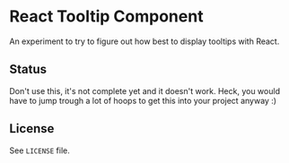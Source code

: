 # React Tooltip Component

An experiment to try to figure out how best to display tooltips with React.

## Status

Don't use this, it's not complete yet and it doesn't work. Heck, you would have to jump trough a lot of hoops to get 
 this into your project anyway :)

## License
See `LICENSE` file.

